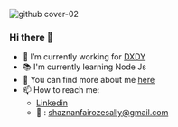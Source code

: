 ![github cover-02](https://user-images.githubusercontent.com/74103414/130759883-aa26f2b4-476a-401b-87bb-8e9219a9b078.png)



### Hi there 👋

- 🔭 I’m currently working for [DXDY](https://dxdydigital.com/)
- 📚 I'm currently learning Node Js 
- 🧒 You can find more about me [here](https://shaznan.netlify.app/)
- 📫 How to reach me: 
  - [Linkedin](https://www.linkedin.com/in/shaznan-fairoze-40a71715b/)
  - 📧 : shaznanfairozesally@gmail.com
